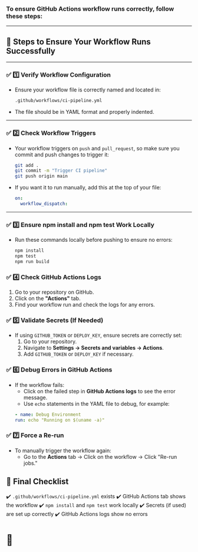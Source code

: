### To ensure GitHub Actions workflow runs correctly, follow these steps:

---

## 🔹 Steps to Ensure Your Workflow Runs Successfully

---

### ✅ 1️⃣ Verify Workflow Configuration

- Ensure your workflow file is correctly named and located in:

    ```bash
    .github/workflows/ci-pipeline.yml
    ```

- The file should be in YAML format and properly indented.

---

### ✅ 2️⃣ Check Workflow Triggers

- Your workflow triggers on `push` and `pull_request`, so make sure you commit and push changes to trigger it:

    ```sh
    git add .
    git commit -m "Trigger CI pipeline"
    git push origin main
    ```

- If you want it to run manually, add this at the top of your file:
  ```yaml
  on:
    workflow_dispatch:
  ```

---

### ✅ 3️⃣ Ensure npm install and npm test Work Locally

- Run these commands locally before pushing to ensure no errors:

    ```sh
    npm install
    npm test
    npm run build
    ```

### ✅ 4️⃣ Check GitHub Actions Logs

1. Go to your repository on GitHub.
2. Click on the **"Actions"** tab.
3. Find your workflow run and check the logs for any errors.

### ✅ 5️⃣ Validate Secrets (If Needed)

- If using `GITHUB_TOKEN` or `DEPLOY_KEY`, ensure secrets are correctly set:
    1. Go to your repository.
    2. Navigate to **Settings → Secrets and variables → Actions**.
    3. Add `GITHUB_TOKEN` or `DEPLOY_KEY` if necessary.

### ✅ 6️⃣ Debug Errors in GitHub Actions

- If the workflow fails:
    - Click on the failed step in **GitHub Actions logs** to see the error message.
    - Use `echo` statements in the YAML file to debug, for example:
    ```yaml
    - name: Debug Environment
    run: echo "Running on $(uname -a)"
    ```

### ✅ 7️⃣ Force a Re-run

- To manually trigger the workflow again:
    - Go to the **Actions** tab → Click on the workflow → Click "Re-run jobs."

## 🚀 Final Checklist
✔️ `.github/workflows/ci-pipeline.yml` exists
✔️ GitHub Actions tab shows the workflow
✔️ `npm install` and `npm test` work locally
✔️ Secrets (if used) are set up correctly
✔️ GitHub Actions logs show no errors

# 🚀

```

```
